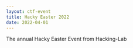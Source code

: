 ```yaml
---
layout: ctf-event
title: Hacky Easter 2022
date: 2022-04-01
---
```


The annual Hacky Easter Event from Hacking-Lab
